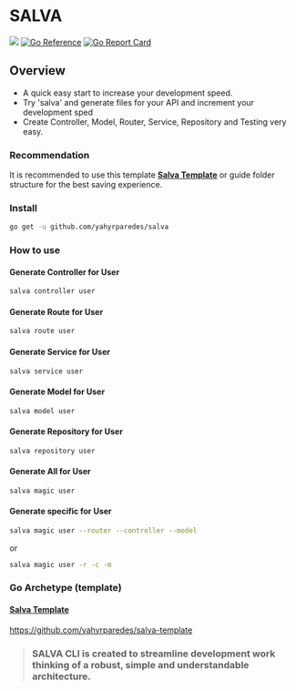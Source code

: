 #  SALVA


[![](https://img.shields.io/github/actions/workflow/status/yahyrparedes/salva/test.yml?branch=main&longCache=true&label=Test&logo=github%20actions&logoColor=fff)](https://github.com/yahyrparedes/salva/actions?query=workflow%3ATest)
[![Go Reference](https://pkg.go.dev/badge/github.com/yahyrparedes/salva.svg)](https://pkg.go.dev/github.com/yahyrparedes/salva)
[![Go Report Card](https://goreportcard.com/badge/github.com/yahyrparedes/salva)](https://goreportcard.com/report/github.com/yahyrparedes/salva) 


## Overview
- A quick easy start to increase your development speed.
- Try 'salva' and generate files for your API and increment your development sped
- Create Controller, Model, Router, Service, Repository and Testing very easy.

### Recommendation
It is recommended to use this template **[Salva Template](https://github.com/yahyrparedes/salva-template)** or guide folder structure for the best saving experience.

### Install
```bash 
go get -u github.com/yahyrparedes/salva
```

### How to use

#### Generate Controller for User
```bash 
salva controller user
```

#### Generate Route for User
```bash 
salva route user
```

#### Generate Service for User
```bash  
salva service user
```

#### Generate Model for User
```bash 
salva model user
```

#### Generate Repository for User
```bash 
salva repository user
```

#### Generate All for User
```bash 
salva magic user
```

#### Generate specific for User
```bash 
salva magic user --router --controller --model
```
or 
```bash 
salva magic user -r -c -m
```



### Go Archetype (template)

#### [Salva Template](https://github.com/yahyrparedes/salva-template) 
 https://github.com/yahyrparedes/salva-template 


> ### SALVA CLI is created to streamline development work thinking of a robust, simple and understandable architecture.